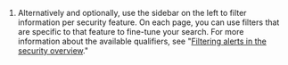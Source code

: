 1. Alternatively and optionally, use the sidebar on the left to filter information per security feature. On each page, you can use filters that are specific to that feature to fine-tune your search. For more information about the available qualifiers, see "[Filtering alerts in the security overview](/code-security/security-overview/filtering-alerts-in-the-security-overview)."
